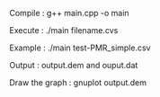Compile : g++ main.cpp -o main

Execute : ./main filename.cvs

Example : ./main test-PMR_simple.csv

Output : output.dem and ouput.dat

Draw the graph : gnuplot output.dem
